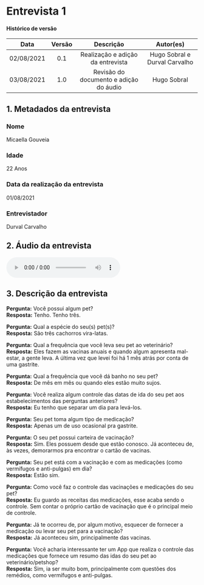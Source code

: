 # Entrevista 1

#### Histórico de versão
|    Data    | Versão | Descrição            |    Autor(es)    |
| :--------: | :----: | :------------------: | :-------------: |
| 02/08/2021 |  0.1   | Realização e adição da entrevista | Hugo Sobral e Durval Carvalho |
| 03/08/2021 |  1.0   | Revisão do documento e adição do áudio | Hugo Sobral |

## 1. Metadados da entrevista
### Nome
Micaella Gouveia

### Idade
22 Anos

### Data da realização da entrevista
01/08/2021

### Entrevistador
Durval Carvalho

## 2. Áudio da entrevista
<audio controls>
  <source src="../assets/pages/entrevistas/entrevista-com-a-micaella-01-08-2021.aac" type="audio/mpeg">
</audio>

## 3. Descrição da entrevista

**Pergunta:** Você possui algum pet?<br/>
**Resposta:** Tenho. Tenho três.

**Pergunta:** Qual a espécie do seu(s) pet(s)?<br/>
**Resposta:** São três cachorros vira-latas.

**Pergunta:** Qual a frequência que você leva seu pet ao veterinário?<br/>
**Resposta:** Eles fazem as vacinas anuais e quando algum apresenta mal-estar, a gente leva. A última vez que levei foi há 1 mês atrás por conta de uma gastrite.

**Pergunta:** Qual a frequência que você dá banho no seu pet?<br/>
**Resposta:** De mês em mês ou quando eles estão muito sujos.

**Pergunta:** Você realiza algum controle das datas de ida do seu pet aos estabelecimentos das perguntas anteriores?<br/>
**Resposta:** Eu tenho que separar um dia para levá-los.

**Pergunta:** Seu pet toma algum tipo de medicação?<br/>
**Resposta:** Apenas um de uso ocasional pra gastrite.

**Pergunta:** O seu pet possui carteira de vacinação?<br/>
**Resposta:** Sim. Eles possuem desde que estão conosco. Já aconteceu de, às vezes, demorarmos pra encontrar o cartão de vacinas.

**Pergunta:** Seu pet está com a vacinação e com as medicações (como vermífugos e anti-pulgas) em dia?<br/>
**Resposta:** Estão sim.

**Pergunta:** Como você faz o controle das vacinações e medicações do seu pet?<br/>
**Resposta:** Eu guardo as receitas das medicações, esse acaba sendo o controle. Sem contar o próprio cartão de vacinação que é o principal meio de controle.

**Pergunta:** Já te ocorreu de, por algum motivo, esquecer de fornecer a medicação ou levar seu pet para a vacinação?<br/>
**Resposta:** Já aconteceu sim, principalmente das vacinas.

**Pergunta:** Você acharia interessante ter um App que realiza o controle das medicações que fornece um resumo das idas do seu pet ao veterinário/petshop?<br/>
**Resposta:** Sim, ia ser muito bom, principalmente com questões dos remédios, como vermífugos e anti-pulgas.

